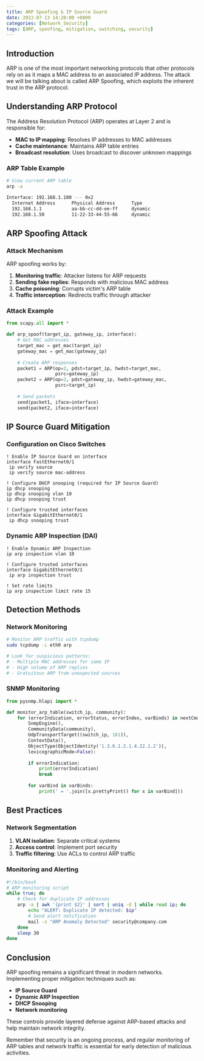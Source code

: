 ```yaml
---
title: ARP Spoofing & IP Source Guard
date: 2022-07-13 14:20:00 +0800
categories: [Network_Security]
tags: [ARP, spoofing, mitigation, switching, security]
---
```


## Introduction

ARP is one of the most important networking protocols that other protocols rely on as it maps a MAC address to an associated IP address. The attack we will be talking about is called ARP Spoofing, which exploits the inherent trust in the ARP protocol.

## Understanding ARP Protocol

The Address Resolution Protocol (ARP) operates at Layer 2 and is responsible for:

- **MAC to IP mapping**: Resolves IP addresses to MAC addresses
- **Cache maintenance**: Maintains ARP table entries
- **Broadcast resolution**: Uses broadcast to discover unknown mappings

### ARP Table Example

```bash
# View current ARP table
arp -a

Interface: 192.168.1.100 --- 0x2
  Internet Address      Physical Address      Type
  192.168.1.1           aa-bb-cc-dd-ee-ff     dynamic
  192.168.1.50          11-22-33-44-55-66     dynamic
```

## ARP Spoofing Attack

### Attack Mechanism

ARP spoofing works by:

1. **Monitoring traffic**: Attacker listens for ARP requests
2. **Sending fake replies**: Responds with malicious MAC address
3. **Cache poisoning**: Corrupts victim's ARP table
4. **Traffic interception**: Redirects traffic through attacker

### Attack Example

```python
from scapy.all import *

def arp_spoof(target_ip, gateway_ip, interface):
    # Get MAC addresses
    target_mac = get_mac(target_ip)
    gateway_mac = get_mac(gateway_ip)
    
    # Create ARP responses
    packet1 = ARP(op=2, pdst=target_ip, hwdst=target_mac, 
                  psrc=gateway_ip)
    packet2 = ARP(op=2, pdst=gateway_ip, hwdst=gateway_mac, 
                  psrc=target_ip)
    
    # Send packets
    send(packet1, iface=interface)
    send(packet2, iface=interface)
```

## IP Source Guard Mitigation

### Configuration on Cisco Switches

```cisco
! Enable IP Source Guard on interface
interface FastEthernet0/1
 ip verify source
 ip verify source mac-address
 
! Configure DHCP snooping (required for IP Source Guard)
ip dhcp snooping
ip dhcp snooping vlan 10
ip dhcp snooping trust

! Configure trusted interfaces
interface GigabitEthernet0/1
 ip dhcp snooping trust
```

### Dynamic ARP Inspection (DAI)

```cisco
! Enable Dynamic ARP Inspection
ip arp inspection vlan 10

! Configure trusted interfaces
interface GigabitEthernet0/1
 ip arp inspection trust
 
! Set rate limits
ip arp inspection limit rate 15
```

## Detection Methods

### Network Monitoring

```bash
# Monitor ARP traffic with tcpdump
sudo tcpdump -i eth0 arp

# Look for suspicious patterns:
# - Multiple MAC addresses for same IP
# - High volume of ARP replies
# - Gratuitous ARP from unexpected sources
```

### SNMP Monitoring

```python
from pysnmp.hlapi import *

def monitor_arp_table(switch_ip, community):
    for (errorIndication, errorStatus, errorIndex, varBinds) in nextCmd(
        SnmpEngine(),
        CommunityData(community),
        UdpTransportTarget((switch_ip, 161)),
        ContextData(),
        ObjectType(ObjectIdentity('1.3.6.1.2.1.4.22.1.2')),
        lexicographicMode=False):
        
        if errorIndication:
            print(errorIndication)
            break
            
        for varBind in varBinds:
            print(' = '.join([x.prettyPrint() for x in varBind]))
```

## Best Practices

### Network Segmentation

1. **VLAN isolation**: Separate critical systems
2. **Access control**: Implement port security
3. **Traffic filtering**: Use ACLs to control ARP traffic

### Monitoring and Alerting

```bash
#!/bin/bash
# ARP monitoring script
while true; do
    # Check for duplicate IP addresses
    arp -a | awk '{print $2}' | sort | uniq -d | while read ip; do
        echo "ALERT: Duplicate IP detected: $ip"
        # Send alert notification
        mail -s "ARP Anomaly Detected" security@company.com
    done
    sleep 30
done
```

## Conclusion

ARP spoofing remains a significant threat in modern networks. Implementing proper mitigation techniques such as:

- **IP Source Guard**
- **Dynamic ARP Inspection** 
- **DHCP Snooping**
- **Network monitoring**

These controls provide layered defense against ARP-based attacks and help maintain network integrity.

Remember that security is an ongoing process, and regular monitoring of ARP tables and network traffic is essential for early detection of malicious activities.